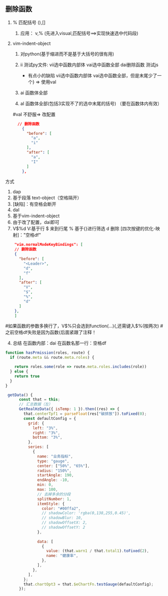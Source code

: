 ## 删除函数
1. % 匹配括号 (),[]
      1. 应用： v,% (先进入visual,匹配括号==>实现快速选中代码段)
2. vim-indent-object
      1. 对python(基于缩进而不是基于大括号的很有用)
      2. <operator>ii
            测试py文件: vii选中函数内部体
                        vai选中函数全部
                        dai删除函数
            测试js
            * 有点小的缺陷
                        vii选中函数内部体
                        vai选中函数全部，但是末尾少了一个} => 使用vaI
   

      3. <operator>ai 函数体全部
      4. <operator>aI 函数体全部(包括3实现不了的选中末尾的括号)
      （要在函数体内有效）

      #vaI 不舒服=> 改配置
      ```json
        // 删除函数
          {
            "before": [
              "a",
              "i"
            ],
            "after": [
              "a",
              "I"
            ]
          },
      ```

方式
1. dap 
  1. 基于段落 text-object（空格隔开）
  2. [缺陷]：有空格会断开
2. daI 
  1. 基于vim-indent-object
  2. 由于改了配置，dai即可
3. V$%d 
  V:基于行
  $ 来到行尾
  % 基于{}进行筛选
  d 删除
  [四次按键的优化-映射]："空格df"
  ```json
      "vim.normalModeKeyBindings": [
      // 删除函数
      {
        "before": [
          "<Leader>",
          "d",
          "f"
        ],
        "after": [
          "V",
          "$",
          "%",
          "d"
        ]
      },
      ]
  ```
  #如果函数的参数多换行了，V$%只会选到function(...){,还需键入$%(按两次)
  #之前空格df失败是因为函数{后面紧跟了注释！
  
4. 总结 在函数内部：dai 在函数名那一行：空格df
```js
function hasPrmission(roles, route) {
  if (route.meta && route.meta.roles) {

    return roles.some(role => route.meta.roles.includes(role))
  } else {
    return true
  }
}
```
```js
 getData() {
      const that = this;
      // 汇总数据（左）
      GetRealHzData({ isTemp: 1 }).then((res) => {
        that.centerTpf1 = parseFloat(res["碳排放"]).toFixed(0);
        const defaultConfig = {
          grid: {
            left: "3%",
            right: "3%",
            bottom: "3%",
          },
          series: [
            {
              name: "业务指标",
              type: "gauge",
              center: ["50%", "65%"],
              radius: "150%",
              startAngle: 190,
              endAngle: -10,
              min: 0,
              max: 100,
              // 去掉多余的分段
              splitNumber: 1,
              itemStyle: {
                color: "#00ffa2",
                // shadowColor: 'rgba(0,138,255,0.45)',
                // shadowBlur: 10,
                // shadowOffsetX: 2,
                // shadowOffsetY: 2
              },
             
              data: [
                {
                  value: (that.warn1 / that.total1).toFixed(2),
                  name: "健康率",
                },
              ],
            },
          ],
        };
        that.chartOpt3 = that.$eChartFn.testGauge(defaultConfig);
      });
```
